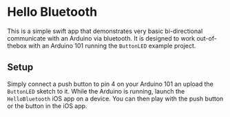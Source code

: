 # Hello Bluetooth

This is a simple swift app that demonstrates very basic bi-directional communicate with an Arduino via bluetooth. It is designed to work out-of-thebox with an Arduino 101 running the `ButtonLED` example project.

## Setup

Simply connect a push button to pin 4 on your Arduino 101 an upload the `ButtonLED` sketch to it. While the Arduino is running, launch the `HelloBluetooth` iOS app on a device. You can then play with the push button or the button in the iOS app.
